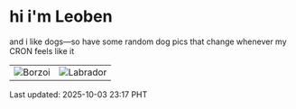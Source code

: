 # hi i'm Leoben

and i like dogs—so have some random dog pics that change whenever my CRON feels like it

|  |  |
|--------|----------|
| ![Borzoi](https://random-dog-vercel.vercel.app/api/random-borzoi?v=1759504660) | ![Labrador](https://random-dog-vercel.vercel.app/api/random-labrador?v=1759504660) |

Last updated: 2025-10-03 23:17 PHT
